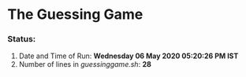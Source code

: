 # The Guessing Game
### Status: 
1. Date and Time of Run: **Wednesday 06 May 2020 05:20:26 PM IST**
2. Number of lines in *guessinggame.sh*: **28**
